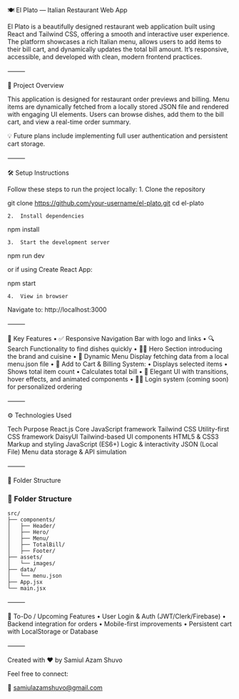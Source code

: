 🍽️ El Plato — Italian Restaurant Web App

El Plato is a beautifully designed restaurant web application built using React and Tailwind CSS, offering a smooth and interactive user experience. The platform showcases a rich Italian menu, allows users to add items to their bill cart, and dynamically updates the total bill amount. It’s responsive, accessible, and developed with clean, modern frontend practices.

⸻

🚀 Project Overview

This application is designed for restaurant order previews and billing. Menu items are dynamically fetched from a locally stored JSON file and rendered with engaging UI elements. Users can browse dishes, add them to the bill cart, and view a real-time order summary.

💡 Future plans include implementing full user authentication and persistent cart storage.

⸻

🛠️ Setup Instructions

Follow these steps to run the project locally:
	1.	Clone the repository

git clone https://github.com/your-username/el-plato.git
cd el-plato


	2.	Install dependencies

npm install


	3.	Start the development server

npm run dev

or if using Create React App:

npm start


	4.	View in browser
Navigate to: http://localhost:3000

⸻

🌟 Key Features
	•	✅ Responsive Navigation Bar with logo and links
	•	🔍 Search Functionality to find dishes quickly
	•	🧑‍🍳 Hero Section introducing the brand and cuisine
	•	🍕 Dynamic Menu Display fetching data from a local menu.json file
	•	🛒 Add to Cart & Billing System:
	•	Displays selected items
	•	Shows total item count
	•	Calculates total bill
	•	🧾 Elegant UI with transitions, hover effects, and animated components
	•	🧑‍💼 Login system (coming soon) for personalized ordering

⸻

⚙️ Technologies Used

Tech	Purpose
React.js	Core JavaScript framework
Tailwind CSS	Utility-first CSS framework
DaisyUI	Tailwind-based UI components
HTML5 & CSS3	Markup and styling
JavaScript (ES6+)	Logic & interactivity
JSON (Local File)	Menu data storage & API simulation


⸻

📁 Folder Structure
### 📁 Folder Structure

```
src/
├── components/
│   ├── Header/
│   ├── Hero/
│   ├── Menu/
│   ├── TotalBill/
│   ├── Footer/
├── assets/
│   └── images/
├── data/
│   └── menu.json
├── App.jsx
└── main.jsx
```

⸻

📌 To-Do / Upcoming Features
	•	User Login & Auth (JWT/Clerk/Firebase)
	•	Backend integration for orders
	•	Mobile-first improvements
	•	Persistent cart with LocalStorage or Database

⸻


Created with ❤️ by Samiul Azam Shuvo

Feel free to connect:

📧 samiulazamshuvo@gmail.com

